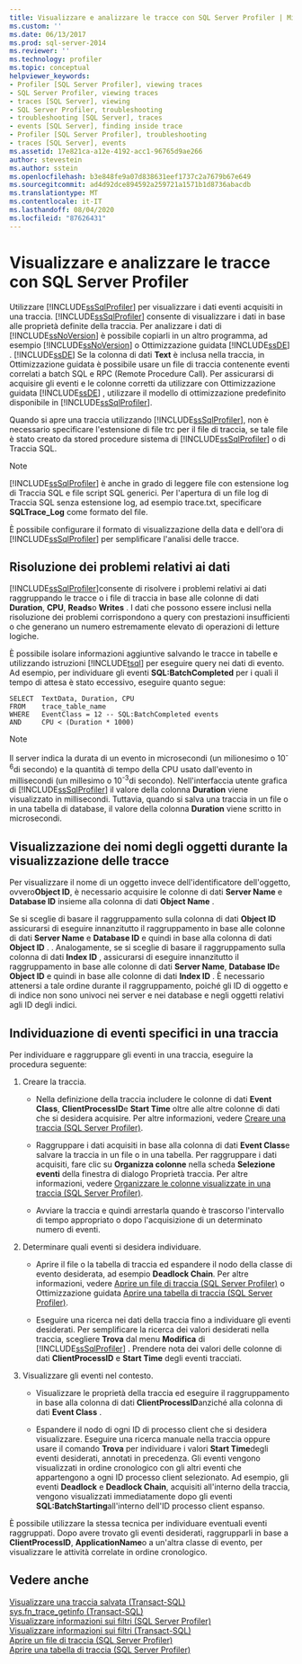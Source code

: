```yaml
---
title: Visualizzare e analizzare le tracce con SQL Server Profiler | Microsoft Docs
ms.custom: ''
ms.date: 06/13/2017
ms.prod: sql-server-2014
ms.reviewer: ''
ms.technology: profiler
ms.topic: conceptual
helpviewer_keywords:
- Profiler [SQL Server Profiler], viewing traces
- SQL Server Profiler, viewing traces
- traces [SQL Server], viewing
- SQL Server Profiler, troubleshooting
- troubleshooting [SQL Server], traces
- events [SQL Server], finding inside trace
- Profiler [SQL Server Profiler], troubleshooting
- traces [SQL Server], events
ms.assetid: 17e821ca-a12e-4192-acc1-96765d9ae266
author: stevestein
ms.author: sstein
ms.openlocfilehash: b3e848fe9a07d838631eef1737c2a7679b67e649
ms.sourcegitcommit: ad4d92dce894592a259721a1571b1d8736abacdb
ms.translationtype: MT
ms.contentlocale: it-IT
ms.lasthandoff: 08/04/2020
ms.locfileid: "87626431"
---
```

# <a name="view-and-analyze-traces-with-sql-server-profiler"></a>Visualizzare e analizzare le tracce con SQL Server Profiler
  Utilizzare [!INCLUDE[ssSqlProfiler](../../includes/sssqlprofiler-md.md)] per visualizzare i dati eventi acquisiti in una traccia. [!INCLUDE[ssSqlProfiler](../../includes/sssqlprofiler-md.md)] consente di visualizzare i dati in base alle proprietà definite della traccia. Per analizzare i dati di [!INCLUDE[ssNoVersion](../../includes/ssnoversion-md.md)] è possibile copiarli in un altro programma, ad esempio [!INCLUDE[ssNoVersion](../../includes/ssnoversion-md.md)] o Ottimizzazione guidata [!INCLUDE[ssDE](../../includes/ssde-md.md)] . [!INCLUDE[ssDE](../../includes/ssde-md.md)] Se la colonna di dati **Text** è inclusa nella traccia, in Ottimizzazione guidata è possibile usare un file di traccia contenente eventi correlati a batch SQL e RPC (Remote Procedure Call). Per assicurarsi di acquisire gli eventi e le colonne corretti da utilizzare con Ottimizzazione guidata [!INCLUDE[ssDE](../../includes/ssde-md.md)] , utilizzare il modello di ottimizzazione predefinito disponibile in [!INCLUDE[ssSqlProfiler](../../includes/sssqlprofiler-md.md)].  
  
 Quando si apre una traccia utilizzando [!INCLUDE[ssSqlProfiler](../../includes/sssqlprofiler-md.md)], non è necessario specificare l'estensione di file trc per il file di traccia, se tale file è stato creato da stored procedure sistema di [!INCLUDE[ssSqlProfiler](../../includes/sssqlprofiler-md.md)] o di Traccia SQL.  
  
> [!NOTE]  
>  [!INCLUDE[ssSqlProfiler](../../includes/sssqlprofiler-md.md)] è anche in grado di leggere file con estensione log di Traccia SQL e file script SQL generici. Per l'apertura di un file log di Traccia SQL senza estensione log, ad esempio trace.txt, specificare **SQLTrace_Log** come formato del file.  
  
 È possibile configurare il formato di visualizzazione della data e dell'ora di [!INCLUDE[ssSqlProfiler](../../includes/sssqlprofiler-md.md)] per semplificare l'analisi delle tracce.  
  
## <a name="troubleshooting-data"></a>Risoluzione dei problemi relativi ai dati  
 [!INCLUDE[ssSqlProfiler](../../includes/sssqlprofiler-md.md)]consente di risolvere i problemi relativi ai dati raggruppando le tracce o i file di traccia in base alle colonne di dati **Duration**, **CPU**, **Reads**o **Writes** . I dati che possono essere inclusi nella risoluzione dei problemi corrispondono a query con prestazioni insufficienti o che generano un numero estremamente elevato di operazioni di letture logiche.  
  
 È possibile isolare informazioni aggiuntive salvando le tracce in tabelle e utilizzando istruzioni [!INCLUDE[tsql](../../includes/tsql-md.md)] per eseguire query nei dati di evento. Ad esempio, per individuare gli eventi **SQL:BatchCompleted** per i quali il tempo di attesa è stato eccessivo, eseguire quanto segue:  
  
```  
SELECT  TextData, Duration, CPU  
FROM    trace_table_name  
WHERE   EventClass = 12 -- SQL:BatchCompleted events  
AND     CPU < (Duration * 1000)  
```  
  
> [!NOTE]  
>  Il server indica la durata di un evento in microsecondi (un milionesimo o 10<sup>-6</sup>di secondo) e la quantità di tempo della CPU usato dall'evento in millisecondi (un millesimo o 10<sup>-3</sup>di secondo). Nell'interfaccia utente grafica di [!INCLUDE[ssSqlProfiler](../../includes/sssqlprofiler-md.md)] il valore della colonna **Duration** viene visualizzato in millisecondi. Tuttavia, quando si salva una traccia in un file o in una tabella di database, il valore della colonna **Duration** viene scritto in microsecondi.  
  
## <a name="displaying-object-names-when-viewing-traces"></a>Visualizzazione dei nomi degli oggetti durante la visualizzazione delle tracce  
 Per visualizzare il nome di un oggetto invece dell'identificatore dell'oggetto, ovvero**Object ID**, è necessario acquisire le colonne di dati **Server Name** e **Database ID** insieme alla colonna di dati **Object Name** .  
  
 Se si sceglie di basare il raggruppamento sulla colonna di dati **Object ID** assicurarsi di eseguire innanzitutto il raggruppamento in base alle colonne di dati **Server Name** e **Database ID** e quindi in base alla colonna di dati **Object ID** . . Analogamente, se si sceglie di basare il raggruppamento sulla colonna di dati **Index ID** , assicurarsi di eseguire innanzitutto il raggruppamento in base alle colonne di dati **Server Name**, **Database ID**e **Object ID** e quindi in base alle colonne di dati **Index ID** . È necessario attenersi a tale ordine durante il raggruppamento, poiché gli ID di oggetto e di indice non sono univoci nei server e nei database e negli oggetti relativi agli ID degli indici.  
  
## <a name="finding-specific-events-within-a-trace"></a>Individuazione di eventi specifici in una traccia  
 Per individuare e raggruppare gli eventi in una traccia, eseguire la procedura seguente:  
  
1.  Creare la traccia.  
  
    -   Nella definizione della traccia includere le colonne di dati **Event Class**, **ClientProcessID**e **Start Time** oltre alle altre colonne di dati che si desidera acquisire. Per altre informazioni, vedere [Creare una traccia &#40;SQL Server Profiler&#41;](create-a-trace-sql-server-profiler.md).  
  
    -   Raggruppare i dati acquisiti in base alla colonna di dati **Event Class**e salvare la traccia in un file o in una tabella. Per raggruppare i dati acquisiti, fare clic su **Organizza colonne** nella scheda **Selezione eventi** della finestra di dialogo Proprietà traccia. Per altre informazioni, vedere [Organizzare le colonne visualizzate in una traccia &#40;SQL Server Profiler&#41;](organize-columns-displayed-in-a-trace-sql-server-profiler.md).  
  
    -   Avviare la traccia e quindi arrestarla quando è trascorso l'intervallo di tempo appropriato o dopo l'acquisizione di un determinato numero di eventi.  
  
2.  Determinare quali eventi si desidera individuare.  
  
    -   Aprire il file o la tabella di traccia ed espandere il nodo della classe di evento desiderata, ad esempio **Deadlock Chain**. Per altre informazioni, vedere [Aprire un file di traccia &#40;SQL Server Profiler&#41;](open-a-trace-file-sql-server-profiler.md) o Ottimizzazione guidata [Aprire una tabella di traccia &#40;SQL Server Profiler&#41;](open-a-trace-table-sql-server-profiler.md).  
  
    -   Eseguire una ricerca nei dati della traccia fino a individuare gli eventi desiderati. Per semplificare la ricerca dei valori desiderati nella traccia, scegliere **Trova** dal menu **Modifica** di [!INCLUDE[ssSqlProfiler](../../includes/sssqlprofiler-md.md)] . Prendere nota dei valori delle colonne di dati **ClientProcessID** e **Start Time** degli eventi tracciati.  
  
3.  Visualizzare gli eventi nel contesto.  
  
    -   Visualizzare le proprietà della traccia ed eseguire il raggruppamento in base alla colonna di dati **ClientProcessID**anziché alla colonna di dati **Event Class** .  
  
    -   Espandere il nodo di ogni ID di processo client che si desidera visualizzare. Eseguire una ricerca manuale nella traccia oppure usare il comando **Trova** per individuare i valori **Start Time**degli eventi desiderati, annotati in precedenza. Gli eventi vengono visualizzati in ordine cronologico con gli altri eventi che appartengono a ogni ID processo client selezionato. Ad esempio, gli eventi **Deadlock** e **Deadlock Chain**, acquisiti all'interno della traccia, vengono visualizzati immediatamente dopo gli eventi **SQL:BatchStarting**all'interno dell'ID processo client espanso.  
  
 È possibile utilizzare la stessa tecnica per individuare eventuali eventi raggruppati. Dopo avere trovato gli eventi desiderati, raggrupparli in base a **ClientProcessID**, **ApplicationName**o a un'altra classe di evento, per visualizzare le attività correlate in ordine cronologico.  
  
## <a name="see-also"></a>Vedere anche  
 [Visualizzare una traccia salvata &#40;Transact-SQL&#41;](../../relational-databases/sql-trace/view-a-saved-trace-transact-sql.md)   
 [sys.fn_trace_getinfo &#40;Transact-SQL&#41;](/sql/relational-databases/system-functions/sys-fn-trace-getinfo-transact-sql)   
 [Visualizzare informazioni sui filtri &#40;SQL Server Profiler&#41;](view-filter-information-sql-server-profiler.md)   
 [Visualizzare informazioni sui filtri &#40;Transact-SQL&#41;](../../relational-databases/sql-trace/view-filter-information-transact-sql.md)   
 [Aprire un file di traccia &#40;SQL Server Profiler&#41;](open-a-trace-file-sql-server-profiler.md)   
 [Aprire una tabella di traccia &#40;SQL Server Profiler&#41;](open-a-trace-table-sql-server-profiler.md)  
  
  
